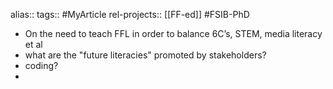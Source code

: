 alias::
tags:: #MyArticle 
rel-projects:: [[FF-ed]] #FSIB-PhD

- On the need to teach FFL in order to balance 6C’s, STEM, media literacy et al
- what are the "future literacies" promoted by stakeholders?
- coding?
-